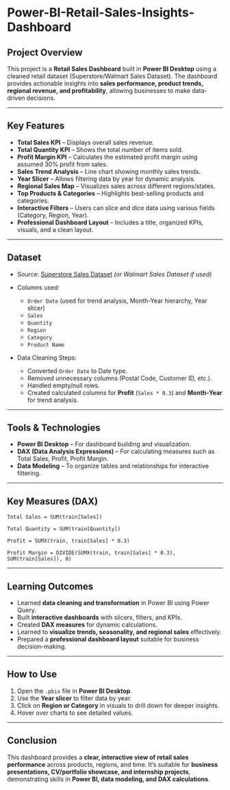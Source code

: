 # Power-BI-Retail-Sales-Insights-Dashboard

## **Project Overview**

This project is a **Retail Sales Dashboard** built in **Power BI Desktop** using a cleaned retail dataset (Superstore/Walmart Sales Dataset).
The dashboard provides actionable insights into **sales performance, product trends, regional revenue, and profitability**, allowing businesses to make data-driven decisions.

---

## **Key Features**

* **Total Sales KPI** – Displays overall sales revenue.
* **Total Quantity KPI** – Shows the total number of items sold.
* **Profit Margin KPI** – Calculates the estimated profit margin using assumed 30% profit from sales.
* **Sales Trend Analysis** – Line chart showing monthly sales trends.
* **Year Slicer** – Allows filtering data by year for dynamic analysis.
* **Regional Sales Map** – Visualizes sales across different regions/states.
* **Top Products & Categories** – Highlights best-selling products and categories.
* **Interactive Filters** – Users can slice and dice data using various fields (Category, Region, Year).
* **Professional Dashboard Layout** – Includes a title, organized KPIs, visuals, and a clean layout.

---

## **Dataset**

* Source: [Superstore Sales Dataset](https://www.kaggle.com/datasets/juhi1994/superstore) *(or Walmart Sales Dataset if used)*
* Columns used:

  * `Order Date` (used for trend analysis, Month-Year hierarchy, Year slicer)
  * `Sales`
  * `Quantity`
  * `Region`
  * `Category`
  * `Product Name`
* Data Cleaning Steps:

  * Converted `Order Date` to Date type.
  * Removed unnecessary columns (Postal Code, Customer ID, etc.).
  * Handled empty/null rows.
  * Created calculated columns for **Profit** (`Sales * 0.3`) and **Month-Year** for trend analysis.

---

## **Tools & Technologies**

* **Power BI Desktop** – For dashboard building and visualization.
* **DAX (Data Analysis Expressions)** – For calculating measures such as Total Sales, Profit, Profit Margin.
* **Data Modeling** – To organize tables and relationships for interactive filtering.

---

## **Key Measures (DAX)**

```DAX
Total Sales = SUM(train[Sales])

Total Quantity = SUM(train[Quantity])

Profit = SUMX(train, train[Sales] * 0.3)

Profit Margin = DIVIDE(SUMX(train, train[Sales] * 0.3), SUM(train[Sales]), 0)
```

---

## **Learning Outcomes**

* Learned **data cleaning and transformation** in Power BI using Power Query.
* Built **interactive dashboards** with slicers, filters, and KPIs.
* Created **DAX measures** for dynamic calculations.
* Learned to **visualize trends, seasonality, and regional sales** effectively.
* Prepared a **professional dashboard layout** suitable for business decision-making.

---

## **How to Use**

1. Open the `.pbix` file in **Power BI Desktop**.
2. Use the **Year slicer** to filter data by year.
3. Click on **Region or Category** in visuals to drill down for deeper insights.
4. Hover over charts to see detailed values.



---

## **Conclusion**

This dashboard provides a **clear, interactive view of retail sales performance** across products, regions, and time.
It’s suitable for **business presentations, CV/portfolio showcase, and internship projects**, demonstrating skills in **Power BI, data modeling, and DAX calculations**.

